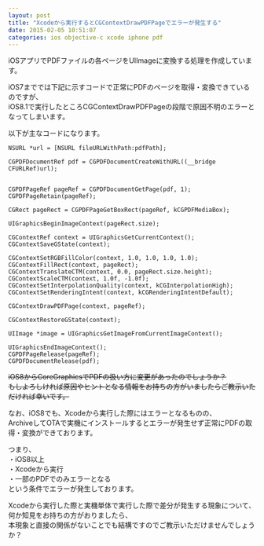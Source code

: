 ```yaml
---
layout: post
title: "Xcodeから実行するとCGContextDrawPDFPageでエラーが発生する"
date: 2015-02-05 10:51:07
categories: ios objective-c xcode iphone pdf
---
```

<p>iOSアプリでPDFファイルの各ページをUIImageに変換する処理を作成しています。</p>

<p>iOS7まででは下記に示すコードで正常にPDFのページを取得・変換できているのですが、<br>
iOS8.1で実行したところCGContextDrawPDFPageの段階で原因不明のエラーとなってしまいます。</p>

<p>以下が主なコードになります。</p>

<pre><code>NSURL *url = [NSURL fileURLWithPath:pdfPath];

CGPDFDocumentRef pdf = CGPDFDocumentCreateWithURL((__bridge CFURLRef)url);


CGPDFPageRef pageRef = CGPDFDocumentGetPage(pdf, 1);
CGPDFPageRetain(pageRef);

CGRect pageRect = CGPDFPageGetBoxRect(pageRef, kCGPDFMediaBox);

UIGraphicsBeginImageContext(pageRect.size);

CGContextRef context = UIGraphicsGetCurrentContext();
CGContextSaveGState(context);

CGContextSetRGBFillColor(context, 1.0, 1.0, 1.0, 1.0);
CGContextFillRect(context, pageRect);
CGContextTranslateCTM(context, 0.0, pageRect.size.height);
CGContextScaleCTM(context, 1.0f, -1.0f);
CGContextSetInterpolationQuality(context, kCGInterpolationHigh);
CGContextSetRenderingIntent(context, kCGRenderingIntentDefault);

CGContextDrawPDFPage(context, pageRef);

CGContextRestoreGState(context);

UIImage *image = UIGraphicsGetImageFromCurrentImageContext();

UIGraphicsEndImageContext();
CGPDFPageRelease(pageRef);
CGPDFDocumentRelease(pdf);
</code></pre>

<p><del> iOS8からCoreGraphicsでPDFの扱い方に変更があったのでしょうか？<br>
もしよろしければ原因やヒントとなる情報をお持ちの方がいましたらご教示いただければ幸いです。</del></p>

<p>なお、iOS8でも、Xcodeから実行した際にはエラーとなるものの、<br>
ArchiveしてOTAで実機にインストールするとエラーが発生せず正常にPDFの取得・変換ができております。</p>

<p>つまり、<br>
・iOS8以上<br>
・Xcodeから実行<br>
・一部のPDFでのみエラーとなる<br>
という条件でエラーが発生しております。</p>

<p>Xcodeから実行した際と実機単体で実行した際で差分が発生する現象について、<br>
何か知見をお持ちの方がおりましたら、<br>
本現象と直接の関係がないことでも結構ですのでご教示いただけませんでしょうか？</p>

